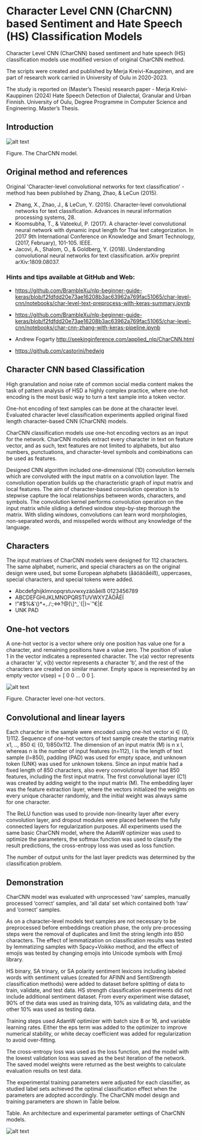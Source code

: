 # Character Level CNN (CharCNN) based Sentiment and Hate Speech (HS) Classification Models

Character Level CNN (CharCNN) based sentiment and hate speech (HS) classification models use modified version of original CharCNN method.

The scripts were created and published by Merja Kreivi-Kauppinen, and
are part of research work carried in University of Oulu in 2020-2023.

The study is reported on (Master’s Thesis) research paper - 
Merja Kreivi-Kauppinen (2024) Hate Speech Detection of Dialectal, Granular and Urban Finnish. 
University of Oulu, Degree Programme in Computer Science and Engineering. Master’s Thesis.


## Introduction



![alt text](images/CharCNN.png)

Figure. The CharCNN model.



## Original method and references

Original 'Character-level convolutional networks for text classification' -method has been published by Zhang, Zhao, & LeCun (2015).

 - Zhang, X., Zhao, J., & LeCun, Y. (2015). Character-level convolutional networks for text classification. Advances in neural information processing systems, 28.
 - Koomsubha, T., & Vateekul, P. (2017). A character-level convolutional neural network with dynamic input length for Thai text categorization. In 2017 9th International Conference on Knowledge and Smart Technology, (2017, February), 101-105. IEEE.
 - Jacovi, A., Shalom, O., & Goldberg, Y. (2018). Understanding convolutional neural networks for text classification. arXiv preprint arXiv:1809.08037.



### Hints and tips available at GitHub and Web:

- https://github.com/BrambleXu/nlp-beginner-guide-keras/blob/f2fdfdd20e73ae16208b3ac63962a769fac51065/char-level-cnn/notebooks/char-level-text-preprocess-with-keras-summary.ipynb

- https://github.com/BrambleXu/nlp-beginner-guide-keras/blob/f2fdfdd20e73ae16208b3ac63962a769fac51065/char-level-cnn/notebooks/char-cnn-zhang-with-keras-pipeline.ipynb

- Andrew Fogarty http://seekinginference.com/applied_nlp/CharCNN.html

- https://github.com/castorini/hedwig



## Character CNN based Classification

High granulation and noise rate of common social media content makes the task of pattern analysis of HSD a highly complex practice, where one-hot encoding is the most basic way to turn a text sample into a token vector. 

One-hot encoding of text samples can be done at the character level. Evaluated character level classification experiments applied original fixed length character-based CNN (CharCNN) models.

CharCNN classification models use one-hot encoding vectors as an input for the network. CharCNN models extract every character in text on feature vector, and as such, text features are not limited to alphabets, but also numbers, punctuations, and character-level symbols and combinations can be used as features. 

Designed CNN algorithm included one-dimensional (1D) convolution kernels which are convoluted with the input matrix on a convolution layer. The convolution operation builds up the characteristic graph of input matrix and local features. The aim of character-based convolution operation is to stepwise capture the local relationships between words, characters, and symbols. The convolution kernel performs convolution operation on the input matrix while sliding a defined window step-by-step thorough the matrix. With sliding windows, convolutions can learn word morphologies, non-separated words, and misspelled words without any knowledge of the language.



## Characters

The input matrixes of CharCNN models were designed for 112 characters. The same alphabet, numeric, and special characters as on the original design were used, but some European alphabets (åäöäöåéíß), uppercases, special characters, and special tokens were added.

 - Abcdefghijklmnopqrstuvwxyzäöåéíß 0123456789
 - ABCDEFGHIJKLMNOPQRSTUVWXYZÄÖÅÉÍ
 - !"#$%&\'()*+,./:;<=>?@[\\]^_`{|}~´”€|£ 
 - UNK PAD


## One-hot vectors

A one-hot vector is a vector where only one position has value one for a character, and remaining positions have a value zero. 
The position of value 1 in the vector indicates a represented character. 
The v(a) vector represents a character ‘a’, v(b) vector represents a character ‘b’, and the rest of the characters are created on similar manner. Empty space is represented by an empty vector v(sep) = [ 0 0 … 0 0 ].

![alt text](images/onehot_vectors.png)

Figure. Character level one-hot vectors.



## Convolutional and linear layers

Each character in the sample were encoded using one-hot vector xi ∈ {0, 1}112. Sequence of one-hot vectors of text sample create the starting matrix x1, .., 850 ∈ {0, 1}850x112. The dimension of an input matrix (M) is n x l, whereas n is the number of input features (n=112), l is the length of text sample (l=850), padding (PAD) was used for empty space, and unknown token (UNK) was used for unknown tokens. Since an input matrix had a fixed length of 850 characters, also every convolutional layer had 850 features, including the first input matrix. The first convolutional layer (C1) was created by adding weight to the input matrix (M). The embedding layer was the feature extraction layer, where the vectors initialized the weights on every unique character randomly, and the initial weight was always same for one character.

The ReLU function was used to provide non-linearity layer after every convolution layer, and dropout modules were placed between the fully connected layers for regularization purposes.  All experiments used the same basic CharCNN model, where the AdamW optimizer was used to optimize the parameters, the softmax function was used to classify the result predictions, the cross-entropy loss was used as loss function. 

The number of output units for the last layer predicts was determined by the classification problem.



## Demonstration

CharCNN model was evaluated with unprocessed ‘raw’ samples, manually processed ‘correct’ samples, and ‘all data’ set which contained both ‘raw’ and ‘correct’ samples. 

As on a character-level models text samples are not necessary to be preprocessed before embeddings creation phase, the only pre-processing steps were the removal of duplicates and limit the string length into 850 characters. The effect of lemmatization on classification results was tested by lemmatizing samples with Spacy+Voikko method, and the effect of emojis was tested by changing emojis into Unicode symbols with Emoji library.

HS binary, SA trinary, or SA polarity sentiment lexicons including labeled words with sentiment values (created for AFINN and SentiStrength classification methods) were added to dataset before splitting of data to train, validate, and test data. HS strength classification experiments did not include additional sentiment dataset. From every experiment wise dataset, 90% of the data was used as training data, 10% as validating data, and the other 10% was used as testing data.

Training steps used AdamW optimizer with batch size 8 or 16, and variable learning rates. Either the eps term was added to the optimizer to improve numerical stability, or white decay coefficient was added for regularization to avoid over-fitting.

The cross-entropy loss was used as the loss function, and the model with the lowest validation loss was saved as the best iteration of the network. The saved model weights were returned as the best weights to calculate evaluation results on test data. 

The experimental training parameters were adjusted for each classifier, as studied label sets achieved the optimal classification effect when the parameters are adopted accordingly. The CharCNN model design and training parameters are shown in Table below. 

Table. An architecture and experimental parameter settings of CharCNN models.

![alt text](images/table_ChatCNN.png)



